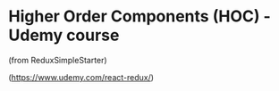 # Higher Order Components (HOC) - Udemy course
(from ReduxSimpleStarter)

(https://www.udemy.com/react-redux/)
